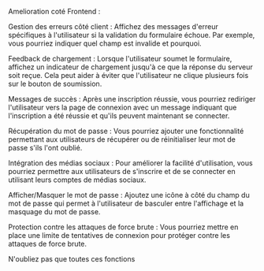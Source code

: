 Amelioration coté Frontend :


Gestion des erreurs côté client : Affichez des messages d'erreur spécifiques à l'utilisateur si la validation du formulaire échoue. Par exemple, vous pourriez indiquer quel champ est invalide et pourquoi.

Feedback de chargement : Lorsque l'utilisateur soumet le formulaire, affichez un indicateur de chargement jusqu'à ce que la réponse du serveur soit reçue. Cela peut aider à éviter que l'utilisateur ne clique plusieurs fois sur le bouton de soumission.

Messages de succès : Après une inscription réussie, vous pourriez rediriger l'utilisateur vers la page de connexion avec un message indiquant que l'inscription a été réussie et qu'ils peuvent maintenant se connecter.

Récupération du mot de passe : Vous pourriez ajouter une fonctionnalité permettant aux utilisateurs de récupérer ou de réinitialiser leur mot de passe s'ils l'ont oublié.

Intégration des médias sociaux : Pour améliorer la facilité d'utilisation, vous pourriez permettre aux utilisateurs de s'inscrire et de se connecter en utilisant leurs comptes de médias sociaux.

Afficher/Masquer le mot de passe : Ajoutez une icône à côté du champ du mot de passe qui permet à l'utilisateur de basculer entre l'affichage et la masquage du mot de passe.

Protection contre les attaques de force brute : Vous pourriez mettre en place une limite de tentatives de connexion pour protéger contre les attaques de force brute.

N'oubliez pas que toutes ces fonctions